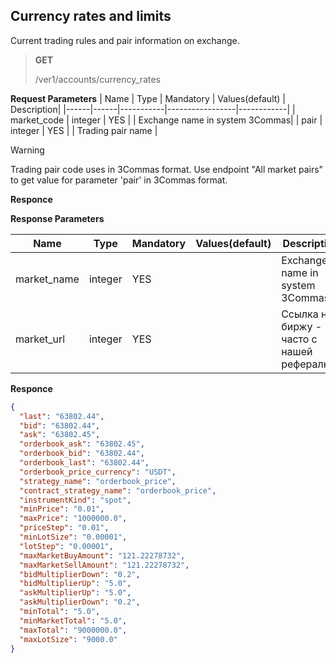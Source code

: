 ## Currency rates and limits

Current trading rules and pair information on exchange.

> **GET**
>
> /ver1/accounts/currency_rates

**Request Parameters**
| Name | Type |	Mandatory |	Values(default)	| Description|
|------|------|-----------|-----------------|------------|
| market_code | integer	| YES |	| Exchange name in system 3Commas|
| pair | integer	| YES |	| Trading pair name |

> [!WARNING]
> Trading pair code uses in 3Commas format. Use endpoint "All market pairs" to get value for parameter 'pair' in 3Commas format.


**Responce**

**Response Parameters**

| Name | Type |	Mandatory |	Values(default)	| Description|
|------|------|-----------|-----------------|------------|
|market_name  | integer	| YES |	| Exchange name in system 3Commas|
|market_url  | integer	| YES |	| Ссылка на биржу - часто с нашей рефералкой|
**Responce**

```json
{
  "last": "63802.44",
  "bid": "63802.44",
  "ask": "63802.45",
  "orderbook_ask": "63802.45",
  "orderbook_bid": "63802.44",
  "orderbook_last": "63802.44",
  "orderbook_price_currency": "USDT",
  "strategy_name": "orderbook_price",
  "contract_strategy_name": "orderbook_price",
  "instrumentKind": "spot",
  "minPrice": "0.01",
  "maxPrice": "1000000.0",
  "priceStep": "0.01",
  "minLotSize": "0.00001",
  "lotStep": "0.00001",
  "maxMarketBuyAmount": "121.22278732",
  "maxMarketSellAmount": "121.22278732",
  "bidMultiplierDown": "0.2",
  "bidMultiplierUp": "5.0",
  "askMultiplierUp": "5.0",
  "askMultiplierDown": "0.2",
  "minTotal": "5.0",
  "minMarketTotal": "5.0",
  "maxTotal": "9000000.0",
  "maxLotSize": "9000.0"
}
```

